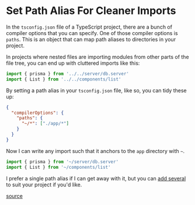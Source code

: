 # Set Path Alias For Cleaner Imports

In the `tsconfig.json` file of a TypeScript project, there are a bunch of
compiler options that you can specify. One of those compiler options is
`paths`. This is an object that can map path aliases to directories in your
project.

In projects where nested files are importing modules from other parts of the
file tree, you can end up with cluttered imports like this:

```typescript
import { prisma } from '../../server/db.server'
import { List } from '../../components/list'
```

By setting a path alias in your `tsconfig.json` file, like so, you can tidy
these up:

```json
{
  "compilerOptions": {
    "paths": {
      "~/*": ["./app/*"]
    }
  }
}
```

Now I can write any import such that it anchors to the `app` directory with
`~`.

```typescript
import { prisma } from '~/server/db.server'
import { List } from '~/components/list'
```

I prefer a single path alias if I can get away with it, but you can [add
several](https://learn.saleor.io/setup/typescript-path-aliases/) to suit your
project if you'd like.

[source](https://www.typescriptlang.org/tsconfig#paths)
